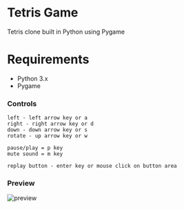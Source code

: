 # Tetris Game #

  Tetris clone built in Python using Pygame

# Requirements #

  - Python 3.x
  - Pygame

  ### Controls ###
    left - left arrow key or a
    right - right arrow key or d
    down - down arrow key or s
    rotate - up arrow key or w

    pause/play = p key
    mute sound = m key

    replay button - enter key or mouse click on button area
    
  ### Preview ###
  
![preview](https://github.com/EliasTkla/TetrisGame/assets/60025074/7c01f736-fedc-426e-910c-7234b79ce199)
